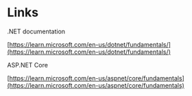 # Links

.NET documentation

[https://learn.microsoft.com/en-us/dotnet/fundamentals/](https://learn.microsoft.com/en-us/dotnet/fundamentals/)

ASP.NET Core

[https://learn.microsoft.com/en-us/aspnet/core/fundamentals](https://learn.microsoft.com/en-us/aspnet/core/fundamentals)

